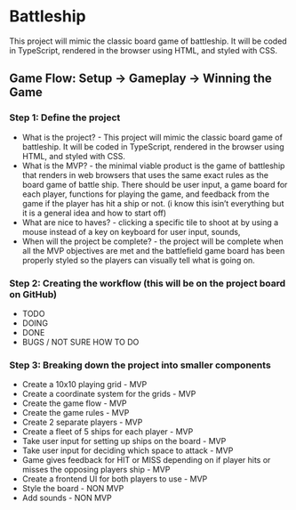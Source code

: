 # Battleship
This project will mimic the classic board game of battleship. It will be coded in TypeScript, rendered in the browser using HTML, and styled with CSS.
## Game Flow: Setup → Gameplay → Winning the Game

### Step 1: Define the project
- What is the project? - This project will mimic the classic board game of battleship. It will be coded in TypeScript, rendered in the browser using HTML, and styled with CSS.
- What is the MVP? - the minimal viable product is the game of battleship that renders in web browsers that uses the same exact rules as the board game of battle ship. There should be user input, a game board for each player, functions for playing the game, and feedback from the game if the player has hit a ship or not. (i know this isin’t everything but it is a general idea and how to start off)
- What are nice to haves? - clicking a specific tile to shoot at by using a mouse instead of a key on keyboard for user input, sounds, 
- When will the project be complete? - the project will be complete when all the MVP objectives are met and the battlefield game board has been properly styled so the players can visually tell what is going on.

### Step 2: Creating the workflow (this will be on the project board on GitHub)
- TODO
- DOING
- DONE
- BUGS / NOT SURE HOW TO DO

### Step 3: Breaking down the project into smaller components
- Create a 10x10 playing grid - MVP
- Create a coordinate system for the grids - MVP
- Create the game flow - MVP
- Create the game rules - MVP
- Create 2 separate players - MVP
- Create a fleet of 5 ships for each player - MVP
- Take user input for setting up ships on the board - MVP
- Take user input for deciding which space to attack - MVP
- Game gives feedback for HIT or MISS depending on if player hits or misses the opposing players ship - MVP
- Create a frontend UI for both players to use - MVP
- Style the board - NON MVP
- Add sounds - NON MVP
